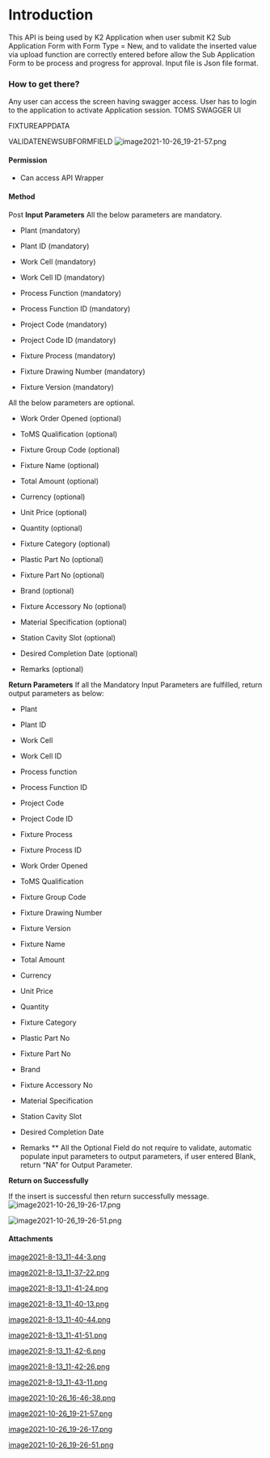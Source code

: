 # Introduction


This API is being used by K2 Application when user submit K2 Sub Application Form with Form Type = New, and to validate the inserted value via upload function are correctly entered before allow the Sub Application Form to be process and progress for approval.
Input file is Json file format.



### How to get there?


Any user can access the screen having swagger access. User has to login to the application to activate Application session.
TOMS SWAGGER UI  


FIXTUREAPPDATA    


VALIDATENEWSUBFORMFIELD
![image2021-10-26_19-21-57.png](/.attachments/102039667.png)





#### **Permission** 



- Can access API Wrapper



#### **Method** 


Post
**Input Parameters** 
All the below parameters are mandatory.

- Plant (mandatory)

- Plant ID (mandatory)

- Work Cell (mandatory)

- Work Cell ID (mandatory)

- Process Function (mandatory)

- Process Function ID (mandatory)

- Project Code (mandatory)

- Project Code ID (mandatory)

- Fixture Process (mandatory)

- Fixture Drawing Number (mandatory)

- Fixture Version (mandatory)

All the below parameters are optional. 
- Work Order Opened (optional)

- ToMS Qualification (optional)

- Fixture Group Code (optional)

- Fixture Name (optional)

- Total Amount (optional)

- Currency (optional)

- Unit Price (optional)

- Quantity (optional)

- Fixture Category (optional)

- Plastic Part No (optional)

- Fixture Part No (optional)

- Brand (optional)

- Fixture Accessory No (optional)

- Material Specification (optional)

- Station Cavity Slot (optional)

- Desired Completion Date (optional)

- Remarks (optional)

**Return Parameters** 
If all the Mandatory Input Parameters are fulfilled, return output parameters as below: 

- Plant

- Plant ID

- Work Cell

- Work Cell ID

- Process function

- Process Function ID

- Project Code

- Project Code ID

- Fixture Process

- Fixture Process ID

- Work Order Opened

- ToMS Qualification

- Fixture Group Code

- Fixture Drawing Number

- Fixture Version

- Fixture Name

- Total Amount

- Currency

- Unit Price

- Quantity

- Fixture Category

- Plastic Part No

- Fixture Part No

- Brand

- Fixture Accessory No

- Material Specification

- Station Cavity Slot

- Desired Completion Date

- Remarks
\*\* All the Optional Field do not require to validate, automatic populate input parameters to output parameters, if user entered Blank, return “NA” for Output Parameter. 

**Return on Successfully** 

If the insert is successful then return successfully message.![image2021-10-26_19-26-17.png](/.attachments/102039670.png)


![image2021-10-26_19-26-51.png](/.attachments/102039671.png)





#### Attachments

[image2021-8-13_11-44-3.png](/.attachments/100893461.png)
[image2021-8-13_11-37-22.png](/.attachments/100893462.png)
[image2021-8-13_11-41-24.png](/.attachments/100893463.png)
[image2021-8-13_11-40-13.png](/.attachments/100893464.png)
[image2021-8-13_11-40-44.png](/.attachments/100893465.png)
[image2021-8-13_11-41-51.png](/.attachments/100893466.png)
[image2021-8-13_11-42-6.png](/.attachments/100893467.png)
[image2021-8-13_11-42-26.png](/.attachments/100893468.png)
[image2021-8-13_11-43-11.png](/.attachments/100893469.png)
[image2021-10-26_16-46-38.png](/.attachments/102039645.png)
[image2021-10-26_19-21-57.png](/.attachments/102039667.png)
[image2021-10-26_19-26-17.png](/.attachments/102039670.png)
[image2021-10-26_19-26-51.png](/.attachments/102039671.png)
